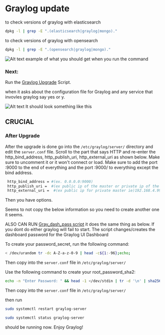 
# Graylog update 

to check versions of graylog with elasticsearch

```bash
dpkg -l | grep -E ".(elasticsearch|graylog|mongo)."
``` 

to check versions of graylog with opensearch
```bash
dpkg -l | grep -E ".(opensearch|graylog|mongo)."
```
![Alt text](<../Images/Screenshot 2025-01-24 at 1.51.30 PM.png>)
example of what you should get when you run the command

### Next:
Run the [Graylog Upgrade](Graylog_upgrade.sh) Script. 

when it asks about the configuration file for Graylog and any service that invovles graylog say yes or y.

![Alt text](<../Images/Screenshot 2025-01-24 at 1.48.01 PM.png>)
 It should look something like this


## CRUCIAL 
### After Upgrade

After the upgrade is done go into the ```/etc/graylog/server/``` directory and edit the ```server.conf``` file. Scroll to the part that says HTTP and re-enter the http_bind_address, http_publish_uri, http_external_uri as shown below. Make sure to uncomment it or it won't connect or load. Make sure to add the port :9000 to the end of everything and the port :9000/ to everything except the bind address.
```bash
 http_bind_address = #(ex. 0.0.0.0:9000)
 http_publish_uri =  #(ex public ip of the master or private ip of the master. ie) public: (192.168.x.x:9000/) private: (10.19.17.56:9000/))
 http_external_uri =  #(ex public ip for private master ie)192.168.4.99:9000/; leave alone if public ip for the master) 
``` 

Then you have options.

Seems to not copy the below information so you need to create another one it seems.

ALSO CAN RUN [Gray_dash_pass script](Gray_dash_pass_change.sh) it does the same thing as below. If you dont do either graylog will fail to start. The script changes/creates the dashboard password for the Graylog UI Dashboard

To create your password_secret, run the following command: 
```bash
< /dev/urandom tr -dc A-Z-a-z-0-9 | head -c${1:-96};echo;
```

Then copy into the ```server.conf``` file in ```/etc/graylog/server/```


Use the following command to create your root_password_sha2: 
```bash 
echo -n "Enter Password: " && head -1 </dev/stdin | tr -d '\n' | sha256sum | cut -d" " -f1
```
Then copy into the ```server.conf``` file in ```/etc/graylog/server/```

then run 

```bash
sudo systemctl restart graylog-server
```

```bash
sudo systemctl status graylog-server
```

should be running now. Enjoy Graylog!

